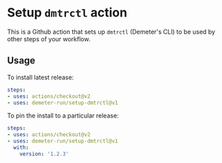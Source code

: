 # Setup `dmtrctl` action

This is a Github action that sets up `dmtrctl` (Demeter's CLI) to be used by other steps of your workflow.

## Usage

To install latest release:

```yaml
steps:
- uses: actions/checkout@v2
- uses: demeter-run/setup-dmtrctl@v1
```

To pin the install to a particular release:

```yaml
steps:
- uses: actions/checkout@v2
- uses: demeter-run/setup-dmtrctl@v1
  with:
    version: '1.2.3'
```
